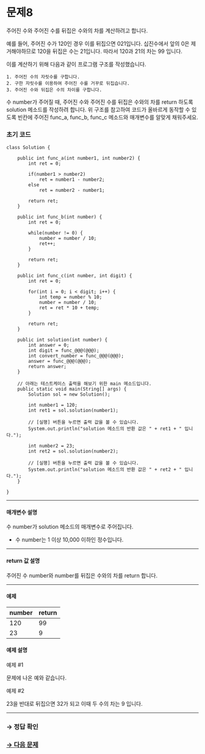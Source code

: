 # 문제8

주어진 수와 주어진 수를 뒤집은 수와의 차를 계산하려고 합니다.

예를 들어, 주어진 수가 120인 경우 이를 뒤집으면 021입니다. 십진수에서 앞의 0은 제거해야하므로 120을 뒤집은 수는 21입니다. 따라서 120과 21의 차는 99 입니다.

이를 계산하기 위해 다음과 같이 프로그램 구조를 작성했습니다.

```
1. 주어진 수의 자릿수를 구합니다.
2. 구한 자릿수를 이용하여 주어진 수를 거꾸로 뒤집습니다.
3. 주어진 수와 뒤집은 수의 차이를 구합니다.
```

수 number가 주어질 때, 주어진 수와 주어진 수를 뒤집은 수와의 차를 return 하도록 solution 메소드를 작성하려 합니다. 위 구조를 참고하여 코드가 올바르게 동작할 수 있도록 빈칸에 주어진 func_a, func_b, func_c 메소드와 매개변수를 알맞게 채워주세요.

### 초기 코드

```
class Solution {

    public int func_a(int number1, int number2) {
        int ret = 0;

        if(number1 > number2)
            ret = number1 - number2;
        else
            ret = number2 - number1;

        return ret;
    }

    public int func_b(int number) {
        int ret = 0;

        while(number != 0) {
            number = number / 10;
            ret++;
        }

        return ret;
    }

    public int func_c(int number, int digit) {
        int ret = 0;

        for(int i = 0; i < digit; i++) {
            int temp = number % 10;
            number = number / 10;
            ret = ret * 10 + temp;
        }

        return ret;
    }

    public int solution(int number) {
        int answer = 0;
        int digit = func_@@@(@@@);
        int convert_number = func_@@@(@@@);
        answer = func_@@@(@@@);
        return answer;
    }

    // 아래는 테스트케이스 출력을 해보기 위한 main 메소드입니다.
    public static void main(String[] args) {
        Solution sol = new Solution();

        int number1 = 120;
        int ret1 = sol.solution(number1);

        // [실행] 버튼을 누르면 출력 값을 볼 수 있습니다.
        System.out.println("solution 메소드의 반환 값은 " + ret1 + " 입니다.");

        int number2 = 23;
        int ret2 = sol.solution(number2);

        // [실행] 버튼을 누르면 출력 값을 볼 수 있습니다.
        System.out.println("solution 메소드의 반환 값은 " + ret2 + " 입니다.");
    }
    
}
```

---

#### 매개변수 설명
수 number가 solution 메소드의 매개변수로 주어집니다.

* 수 number는 1 이상 10,000 이하인 정수입니다.

---

#### return 값 설명
주어진 수 number와 number를 뒤집은 수와의 차를 return 합니다.

---

#### 예제

| number | return |
|--------|--------|
| 120    | 99     |
| 23     | 9      |

#### 예제 설명

예제 #1

문제에 나온 예와 같습니다.

예제 #2

23을 반대로 뒤집으면 32가 되고 이때 두 수의 차는 9 입니다.

---

### → 정답 확인

### [→ 다음 문제](https://github.com/tnehf18/cosPro/blob/main/java/ex_2nd/ex_2nd_06/no_09/ "cosPro 2급 Java 6차 9번 문제")
